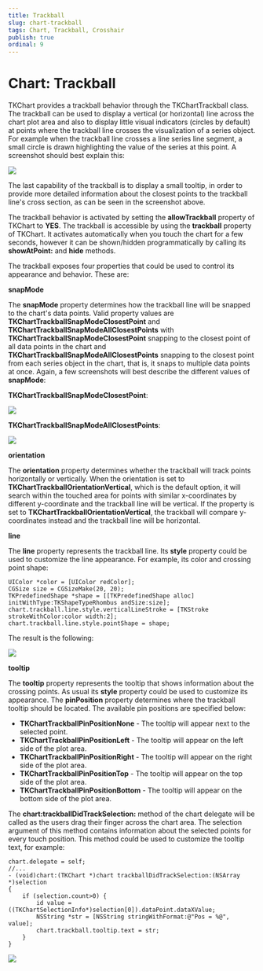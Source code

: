 ```yaml
---
title: Trackball
slug: chart-trackball
tags: Chart, Trackball, Crosshair
publish: true
ordinal: 9
---
```


# Chart: Trackball

TKChart provides a trackball behavior through the TKChartTrackball class. The trackball can be used to display a vertical (or horizontal) line across the chart plot area and also to display little visual indicators (circles by default) at points where the trackball line crosses the visualization of a series object. For example when the trackball line crosses a line series line segment, a small circle is drawn highlighting the value of the series at this point. A screenshot should best explain this:

<img src="../images/chart-trackball003.png"/>

The last capability of the trackball is to display a small tooltip, in order to provide more detailed information about the closest points to the trackball line's cross section, as can be seen in the screenshot above.

The trackball behavior is activated by setting the **allowTrackball** property of TKChart to **YES**. The trackball is accessible by using the **trackball** property of TKChart. It activates automatically when you touch the chart for a few seconds, however it can be shown/hidden programmatically by calling its **showAtPoint:** and **hide** methods.

The trackball exposes four properties that could be used to control its appearance and behavior. These are:

**snapMode** 

The **snapMode** property determines how the trackball line will be snapped to the chart's data points. Valid property values are **TKChartTrackballSnapModeClosestPoint** and **TKChartTrackballSnapModeAllClosestPoints** with **TKChartTrackballSnapModeClosestPoint** snapping to the closest point of all data points in the chart and **TKChartTrackballSnapModeAllClosestPoints** snapping to the closest point from each series object in the chart, that is, it snaps to multiple data points at once. Again, a few screenshots will best describe the different values of **snapMode**:

**TKChartTrackballSnapModeClosestPoint**:

<img src="../images/chart-trackball004.png"/>

**TKChartTrackballSnapModeAllClosestPoints**:

<img src="../images/chart-trackball005.png"/>

**orientation**

The **orientation** property determines whether the trackball will track points horizontally or vertically. When the orientation is set to **TKChartTrackballOrientationVertical**, which is the default option, it will search within the touched area for points with similar x-coordinates by different y-coordinate and the trackball line will be vertical. If the property is set to **TKChartTrackballOrientationVertical**, the trackball will compare y-coordinates instead and the trackball line will be horizontal.

**line** 

The **line** property represents the trackball line. Its **style** property could be used to customize the line appearance. For example, its color and crossing point shape:

	UIColor *color = [UIColor redColor];
	CGSize size = CGSizeMake(20, 20);
	TKPredefinedShape *shape = [[TKPredefinedShape alloc] initWithType:TKShapeTypeRhombus andSize:size];
	chart.trackball.line.style.verticalLineStroke = [TKStroke strokeWithColor:color width:2];
	chart.trackball.line.style.pointShape = shape;

The result is the following:

<img src="../images/chart-trackball001.png"/>

**tooltip**

The **tooltip** property represents the tooltip that shows information about the crossing points. As usual its **style** property could be used to customize its appearance. The **pinPosition** property determines where the trackball tooltip should be located. The available pin positions are specified below:
 
- **TKChartTrackballPinPositionNone** - The tooltip will appear next to the selected point.
- **TKChartTrackballPinPositionLeft** - The tooltip will appear on the left side of the plot area.
- **TKChartTrackballPinPositionRight** - The tooltip will appear on the right side of the plot area.
- **TKChartTrackballPinPositionTop** - The tooltip will appear on the top side of the plot area.
- **TKChartTrackballPinPositionBottom** - The tooltip will appear on the bottom side of the plot area.

The **chart:trackballDidTrackSelection:** method of the chart delegate will be called as the users drag their finger across the chart area. The selection argument of this method contains information about the selected points for every touch position. This method could be used to customize the tooltip text, for example:

    chart.delegate = self;
    //...
	- (void)chart:(TKChart *)chart trackballDidTrackSelection:(NSArray *)selection
	{
    	if (selection.count>0) {
        	id value = ((TKChartSelectionInfo*)selection[0]).dataPoint.dataXValue;
        	NSString *str = [NSString stringWithFormat:@"Pos = %@", value];
	        chart.trackball.tooltip.text = str;
    	}
	}

<img src="../images/chart-trackball002.png"/>



